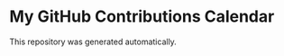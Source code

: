 My GitHub Contributions Calendar
================================
This repository was generated automatically.